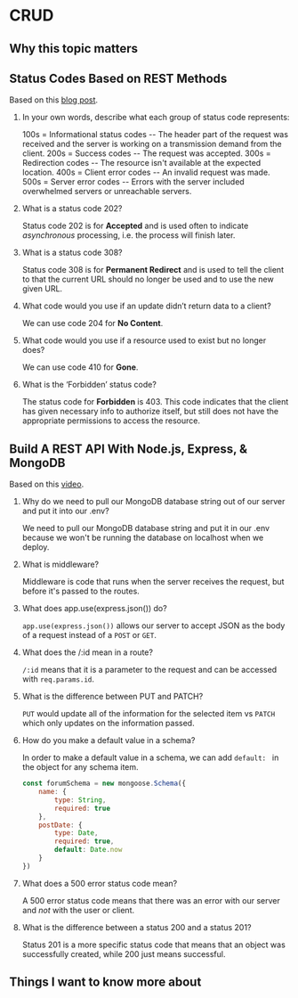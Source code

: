 # CRUD

## Why this topic matters

## Status Codes Based on REST Methods

Based on this [blog post](https://www.moesif.com/blog/technical/api-design/Which-HTTP-Status-Code-To-Use-For-Every-CRUD-App/).

1. In your own words, describe what each group of status code represents:

    100s = Informational status codes -- The header part of the request was received and the server is working on a transmission demand from the client.
    200s = Success codes -- The request was accepted.
    300s = Redirection codes -- The resource isn't available at the expected location.
    400s = Client error codes -- An invalid request was made.
    500s = Server error codes -- Errors with the server included overwhelmed servers or unreachable servers.

2. What is a status code 202?

    Status code 202 is for **Accepted** and is used often to indicate *asynchronous* processing, i.e. the process will finish later.

3. What is a status code 308?

    Status code 308 is for **Permanent Redirect** and is used to tell the client to that the current URL should no longer be used and to use the new given URL.

4. What code would you use if an update didn’t return data to a client?

    We can use code 204 for **No Content**.

5. What code would you use if a resource used to exist but no longer does?

    We can use code 410 for **Gone**.

6. What is the ‘Forbidden’ status code?

    The status code for **Forbidden** is 403. This code indicates that the client has given necessary info to authorize itself, but still does not have the appropriate permissions to access the resource.

## Build A REST API With Node.js, Express, & MongoDB

Based on this [video](https://www.youtube.com/channel/UCFbNIlppjAuEX4znoulh0Cw).

1. Why do we need to pull our MongoDB database string out of our server and put it into our .env?

    We need to pull our MongoDB database string and put it in our .env because we won't be running the database on localhost when we deploy.

2. What is middleware?

    Middleware is code that runs when the server receives the request, but before it's passed to the routes.

3. What does app.use(express.json()) do?

    `app.use(express.json())` allows our server to accept JSON as the body of a request instead of a `POST` or `GET`.

4. What does the /:id mean in a route?

    `/:id` means that it is a parameter to the request and can be accessed with `req.params.id`.

5. What is the difference between PUT and PATCH?

    `PUT` would update all of the information for the selected item vs `PATCH` which only updates on the information passed.

6. How do you make a default value in a schema?

    In order to make a default value in a schema, we can add `default: ` in the object for any schema item.

    ```javascript
    const forumSchema = new mongoose.Schema({
        name: {
            type: String,
            required: true
        },
        postDate: {
            type: Date,
            required: true,
            default: Date.now
        }
    })
    ```

7. What does a 500 error status code mean?

    A 500 error status code means that there was an error with our server and *not* with the user or client.

8. What is the difference between a status 200 and a status 201?

    Status 201 is a more specific status code that means that an object was successfully created, while 200 just means successful.

## Things I want to know more about
